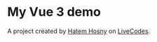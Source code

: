 # My Vue 3 demo
A project created by [Hatem Hosny](https://github.com/hatemhosny) on [LiveCodes](https://livecodes.io).